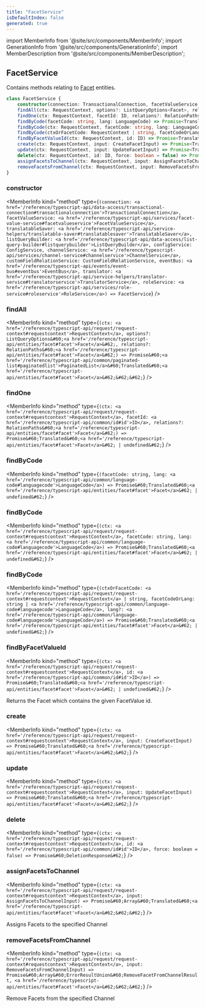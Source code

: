 ```yaml
---
title: "FacetService"
isDefaultIndex: false
generated: true
---
```

<!-- This file was generated from the Vendure source. Do not modify. Instead, re-run the "docs:build" script -->
import MemberInfo from '@site/src/components/MemberInfo';
import GenerationInfo from '@site/src/components/GenerationInfo';
import MemberDescription from '@site/src/components/MemberDescription';


## FacetService

<GenerationInfo sourceFile="packages/core/src/service/services/facet.service.ts" sourceLine="45" packageName="@vendure/core" />

Contains methods relating to <a href='/reference/typescript-api/entities/facet#facet'>Facet</a> entities.

```ts title="Signature"
class FacetService {
    constructor(connection: TransactionalConnection, facetValueService: FacetValueService, translatableSaver: TranslatableSaver, listQueryBuilder: ListQueryBuilder, configService: ConfigService, channelService: ChannelService, customFieldRelationService: CustomFieldRelationService, eventBus: EventBus, translator: TranslatorService, roleService: RoleService)
    findAll(ctx: RequestContext, options?: ListQueryOptions<Facet>, relations?: RelationPaths<Facet>) => Promise<PaginatedList<Translated<Facet>>>;
    findOne(ctx: RequestContext, facetId: ID, relations?: RelationPaths<Facet>) => Promise<Translated<Facet> | undefined>;
    findByCode(facetCode: string, lang: LanguageCode) => Promise<Translated<Facet> | undefined>;
    findByCode(ctx: RequestContext, facetCode: string, lang: LanguageCode) => Promise<Translated<Facet> | undefined>;
    findByCode(ctxOrFacetCode: RequestContext | string, facetCodeOrLang: string | LanguageCode, lang?: LanguageCode) => Promise<Translated<Facet> | undefined>;
    findByFacetValueId(ctx: RequestContext, id: ID) => Promise<Translated<Facet> | undefined>;
    create(ctx: RequestContext, input: CreateFacetInput) => Promise<Translated<Facet>>;
    update(ctx: RequestContext, input: UpdateFacetInput) => Promise<Translated<Facet>>;
    delete(ctx: RequestContext, id: ID, force: boolean = false) => Promise<DeletionResponse>;
    assignFacetsToChannel(ctx: RequestContext, input: AssignFacetsToChannelInput) => Promise<Array<Translated<Facet>>>;
    removeFacetsFromChannel(ctx: RequestContext, input: RemoveFacetsFromChannelInput) => Promise<Array<ErrorResultUnion<RemoveFacetFromChannelResult, Facet>>>;
}
```

<div className="members-wrapper">

### constructor

<MemberInfo kind="method" type={`(connection: <a href='/reference/typescript-api/data-access/transactional-connection#transactionalconnection'>TransactionalConnection</a>, facetValueService: <a href='/reference/typescript-api/services/facet-value-service#facetvalueservice'>FacetValueService</a>, translatableSaver: <a href='/reference/typescript-api/service-helpers/translatable-saver#translatablesaver'>TranslatableSaver</a>, listQueryBuilder: <a href='/reference/typescript-api/data-access/list-query-builder#listquerybuilder'>ListQueryBuilder</a>, configService: ConfigService, channelService: <a href='/reference/typescript-api/services/channel-service#channelservice'>ChannelService</a>, customFieldRelationService: CustomFieldRelationService, eventBus: <a href='/reference/typescript-api/events/event-bus#eventbus'>EventBus</a>, translator: <a href='/reference/typescript-api/service-helpers/translator-service#translatorservice'>TranslatorService</a>, roleService: <a href='/reference/typescript-api/services/role-service#roleservice'>RoleService</a>) => FacetService`}   />


### findAll

<MemberInfo kind="method" type={`(ctx: <a href='/reference/typescript-api/request/request-context#requestcontext'>RequestContext</a>, options?: ListQueryOptions&#60;<a href='/reference/typescript-api/entities/facet#facet'>Facet</a>&#62;, relations?: RelationPaths&#60;<a href='/reference/typescript-api/entities/facet#facet'>Facet</a>&#62;) => Promise&#60;<a href='/reference/typescript-api/common/paginated-list#paginatedlist'>PaginatedList</a>&#60;Translated&#60;<a href='/reference/typescript-api/entities/facet#facet'>Facet</a>&#62;&#62;&#62;`}   />


### findOne

<MemberInfo kind="method" type={`(ctx: <a href='/reference/typescript-api/request/request-context#requestcontext'>RequestContext</a>, facetId: <a href='/reference/typescript-api/common/id#id'>ID</a>, relations?: RelationPaths&#60;<a href='/reference/typescript-api/entities/facet#facet'>Facet</a>&#62;) => Promise&#60;Translated&#60;<a href='/reference/typescript-api/entities/facet#facet'>Facet</a>&#62; | undefined&#62;`}   />


### findByCode

<MemberInfo kind="method" type={`(facetCode: string, lang: <a href='/reference/typescript-api/common/language-code#languagecode'>LanguageCode</a>) => Promise&#60;Translated&#60;<a href='/reference/typescript-api/entities/facet#facet'>Facet</a>&#62; | undefined&#62;`}   />


### findByCode

<MemberInfo kind="method" type={`(ctx: <a href='/reference/typescript-api/request/request-context#requestcontext'>RequestContext</a>, facetCode: string, lang: <a href='/reference/typescript-api/common/language-code#languagecode'>LanguageCode</a>) => Promise&#60;Translated&#60;<a href='/reference/typescript-api/entities/facet#facet'>Facet</a>&#62; | undefined&#62;`}   />


### findByCode

<MemberInfo kind="method" type={`(ctxOrFacetCode: <a href='/reference/typescript-api/request/request-context#requestcontext'>RequestContext</a> | string, facetCodeOrLang: string | <a href='/reference/typescript-api/common/language-code#languagecode'>LanguageCode</a>, lang?: <a href='/reference/typescript-api/common/language-code#languagecode'>LanguageCode</a>) => Promise&#60;Translated&#60;<a href='/reference/typescript-api/entities/facet#facet'>Facet</a>&#62; | undefined&#62;`}   />


### findByFacetValueId

<MemberInfo kind="method" type={`(ctx: <a href='/reference/typescript-api/request/request-context#requestcontext'>RequestContext</a>, id: <a href='/reference/typescript-api/common/id#id'>ID</a>) => Promise&#60;Translated&#60;<a href='/reference/typescript-api/entities/facet#facet'>Facet</a>&#62; | undefined&#62;`}   />

Returns the Facet which contains the given FacetValue id.
### create

<MemberInfo kind="method" type={`(ctx: <a href='/reference/typescript-api/request/request-context#requestcontext'>RequestContext</a>, input: CreateFacetInput) => Promise&#60;Translated&#60;<a href='/reference/typescript-api/entities/facet#facet'>Facet</a>&#62;&#62;`}   />


### update

<MemberInfo kind="method" type={`(ctx: <a href='/reference/typescript-api/request/request-context#requestcontext'>RequestContext</a>, input: UpdateFacetInput) => Promise&#60;Translated&#60;<a href='/reference/typescript-api/entities/facet#facet'>Facet</a>&#62;&#62;`}   />


### delete

<MemberInfo kind="method" type={`(ctx: <a href='/reference/typescript-api/request/request-context#requestcontext'>RequestContext</a>, id: <a href='/reference/typescript-api/common/id#id'>ID</a>, force: boolean = false) => Promise&#60;DeletionResponse&#62;`}   />


### assignFacetsToChannel

<MemberInfo kind="method" type={`(ctx: <a href='/reference/typescript-api/request/request-context#requestcontext'>RequestContext</a>, input: AssignFacetsToChannelInput) => Promise&#60;Array&#60;Translated&#60;<a href='/reference/typescript-api/entities/facet#facet'>Facet</a>&#62;&#62;&#62;`}   />

Assigns Facets to the specified Channel
### removeFacetsFromChannel

<MemberInfo kind="method" type={`(ctx: <a href='/reference/typescript-api/request/request-context#requestcontext'>RequestContext</a>, input: RemoveFacetsFromChannelInput) => Promise&#60;Array&#60;ErrorResultUnion&#60;RemoveFacetFromChannelResult, <a href='/reference/typescript-api/entities/facet#facet'>Facet</a>&#62;&#62;&#62;`}   />

Remove Facets from the specified Channel


</div>
